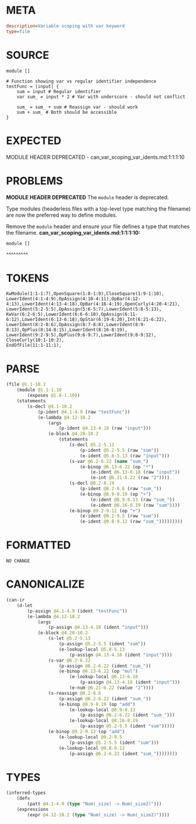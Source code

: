 # META
~~~ini
description=Variable scoping with var keyword
type=file
~~~
# SOURCE
~~~roc
module []

# Function showing var vs regular identifier independence
testFunc = |input| {
	sum = input # Regular identifier
	var sum_ = input * 2 # Var with underscore - should not conflict

	sum_ = sum_ + sum # Reassign var - should work
	sum + sum_ # Both should be accessible
}
~~~
# EXPECTED
MODULE HEADER DEPRECATED - can_var_scoping_var_idents.md:1:1:1:10
# PROBLEMS
**MODULE HEADER DEPRECATED**
The `module` header is deprecated.

Type modules (headerless files with a top-level type matching the filename) are now the preferred way to define modules.

Remove the `module` header and ensure your file defines a type that matches the filename.
**can_var_scoping_var_idents.md:1:1:1:10:**
```roc
module []
```
^^^^^^^^^


# TOKENS
~~~zig
KwModule(1:1-1:7),OpenSquare(1:8-1:9),CloseSquare(1:9-1:10),
LowerIdent(4:1-4:9),OpAssign(4:10-4:11),OpBar(4:12-4:13),LowerIdent(4:13-4:18),OpBar(4:18-4:19),OpenCurly(4:20-4:21),
LowerIdent(5:2-5:5),OpAssign(5:6-5:7),LowerIdent(5:8-5:13),
KwVar(6:2-6:5),LowerIdent(6:6-6:10),OpAssign(6:11-6:12),LowerIdent(6:13-6:18),OpStar(6:19-6:20),Int(6:21-6:22),
LowerIdent(8:2-8:6),OpAssign(8:7-8:8),LowerIdent(8:9-8:13),OpPlus(8:14-8:15),LowerIdent(8:16-8:19),
LowerIdent(9:2-9:5),OpPlus(9:6-9:7),LowerIdent(9:8-9:12),
CloseCurly(10:1-10:2),
EndOfFile(11:1-11:1),
~~~
# PARSE
~~~clojure
(file @1.1-10.2
	(module @1.1-1.10
		(exposes @1.8-1.10))
	(statements
		(s-decl @4.1-10.2
			(p-ident @4.1-4.9 (raw "testFunc"))
			(e-lambda @4.12-10.2
				(args
					(p-ident @4.13-4.18 (raw "input")))
				(e-block @4.20-10.2
					(statements
						(s-decl @5.2-5.13
							(p-ident @5.2-5.5 (raw "sum"))
							(e-ident @5.8-5.13 (raw "input")))
						(s-var @6.2-6.22 (name "sum_")
							(e-binop @6.13-6.22 (op "*")
								(e-ident @6.13-6.18 (raw "input"))
								(e-int @6.21-6.22 (raw "2"))))
						(s-decl @8.2-8.19
							(p-ident @8.2-8.6 (raw "sum_"))
							(e-binop @8.9-8.19 (op "+")
								(e-ident @8.9-8.13 (raw "sum_"))
								(e-ident @8.16-8.19 (raw "sum"))))
						(e-binop @9.2-9.12 (op "+")
							(e-ident @9.2-9.5 (raw "sum"))
							(e-ident @9.8-9.12 (raw "sum_")))))))))
~~~
# FORMATTED
~~~roc
NO CHANGE
~~~
# CANONICALIZE
~~~clojure
(can-ir
	(d-let
		(p-assign @4.1-4.9 (ident "testFunc"))
		(e-lambda @4.12-10.2
			(args
				(p-assign @4.13-4.18 (ident "input")))
			(e-block @4.20-10.2
				(s-let @5.2-5.13
					(p-assign @5.2-5.5 (ident "sum"))
					(e-lookup-local @5.8-5.13
						(p-assign @4.13-4.18 (ident "input"))))
				(s-var @6.2-6.22
					(p-assign @6.2-6.22 (ident "sum_"))
					(e-binop @6.13-6.22 (op "mul")
						(e-lookup-local @6.13-6.18
							(p-assign @4.13-4.18 (ident "input")))
						(e-num @6.21-6.22 (value "2"))))
				(s-reassign @8.2-8.6
					(p-assign @6.2-6.22 (ident "sum_"))
					(e-binop @8.9-8.19 (op "add")
						(e-lookup-local @8.9-8.13
							(p-assign @6.2-6.22 (ident "sum_")))
						(e-lookup-local @8.16-8.19
							(p-assign @5.2-5.5 (ident "sum")))))
				(e-binop @9.2-9.12 (op "add")
					(e-lookup-local @9.2-9.5
						(p-assign @5.2-5.5 (ident "sum")))
					(e-lookup-local @9.8-9.12
						(p-assign @6.2-6.22 (ident "sum_"))))))))
~~~
# TYPES
~~~clojure
(inferred-types
	(defs
		(patt @4.1-4.9 (type "Num(_size) -> Num(_size2)")))
	(expressions
		(expr @4.12-10.2 (type "Num(_size) -> Num(_size2)"))))
~~~

